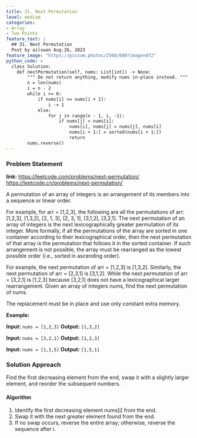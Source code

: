 ```yaml
---
title: 31. Next Permutation
level: medium
categories:
- Array
- Two Points
feature_text: |
  ## 31. Next Permutation
  Post by ailswan Aug.26, 2023
feature_image: "https://picsum.photos/2560/600?image=872"
python_code: >
  class Solution:
    def nextPermutation(self, nums: List[int]) -> None:
        """ Do not return anything, modify nums in-place instead. """
        n = len(nums)
        i = n - 2
        while i >= 0:
            if nums[i] >= nums[i + 1]:
                i -= 1
            else:
                for j in range(n - 1, i, -1):
                    if nums[j] > nums[i]:
                        nums[i], nums[j] = nums[j], nums[i]
                        nums[i + 1:] = sorted(nums[i + 1:])
                        return
        nums.reverse()
---
```


### Problem Statement
**link:**
https://leetcode.com/problems/next-permutation/
https://leetcode.cn/problems/next-permutation/

A permutation of an array of integers is an arrangement of its members into a sequence or linear order.

For example, for arr = [1,2,3], the following are all the permutations of arr: [1,2,3], [1,3,2], [2, 1, 3], [2, 3, 1], [3,1,2], [3,2,1].
The next permutation of an array of integers is the next lexicographically greater permutation of its integer. More formally, if all the permutations of the array are sorted in one container according to their lexicographical order, then the next permutation of that array is the permutation that follows it in the sorted container. If such arrangement is not possible, the array must be rearranged as the lowest possible order (i.e., sorted in ascending order).

For example, the next permutation of arr = [1,2,3] is [1,3,2].
Similarly, the next permutation of arr = [2,3,1] is [3,1,2].
While the next permutation of arr = [3,2,1] is [1,2,3] because [3,2,1] does not have a lexicographical larger rearrangement.
Given an array of integers nums, find the next permutation of nums.

The replacement must be in place and use only constant extra memory.


**Example:**

**Input:** `nums = [1,2,3]`
**Output:** `[1,3,2]`

**Input:** `nums = [3,2,1]`
**Output:** `[1,2,3]`

**Input:** `nums = [1,1,5]`
**Output:** `[1,5,1]`

### Solution Approach

Find the first decreasing element from the end, swap it with a slightly larger element, and reorder the subsequent numbers.

#### Algorithm

1. Identify the first decreasing element nums[i] from the end.
2. Swap it with the next greater element found from the end.
3. If no swap occurs, reverse the entire array; otherwise, reverse the sequence after i.
